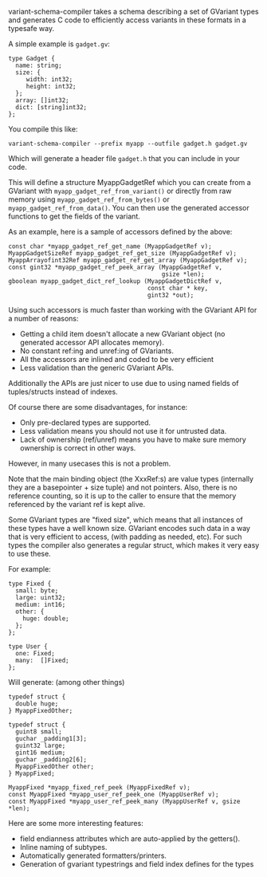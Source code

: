 variant-schema-compiler takes a schema describing a set of GVariant types and generates C code to efficiently access variants in these formats in a typesafe way.

A simple example is `gadget.gv`:
```
type Gadget {
  name: string;
  size: {
     width: int32;
     height: int32;
  };
  array: []int32;
  dict: [string]int32;
};
```

You compile this like:
```
variant-schema-compiler --prefix myapp --outfile gadget.h gadget.gv 
```

Which will generate a header file `gadget.h` that you can include in your code.

This will define a structure MyappGadgetRef which you can create from a GVariant with 
`myapp_gadget_ref_from_variant()` or directly from raw memory using `myapp_gadget_ref_from_bytes()` or 
`myapp_gadget_ref_from_data()`. You can then use the generated accessor functions to get the fields
of the variant.

As an example, here is a sample of accessors defined by the above:
```
const char *myapp_gadget_ref_get_name (MyappGadgetRef v);
MyappGadgetSizeRef myapp_gadget_ref_get_size (MyappGadgetRef v);
MyappArrayofint32Ref myapp_gadget_ref_get_array (MyappGadgetRef v);
const gint32 *myapp_gadget_ref_peek_array (MyappGadgetRef v, 
                                           gsize *len);
gboolean myapp_gadget_dict_ref_lookup (MyappGadgetDictRef v, 
                                       const char * key, 
                                       gint32 *out);
```

Using such accessors is much faster than working with the GVariant API for a number of reasons:
 * Getting a child item doesn't allocate a new GVariant object (no generated accessor API allocates memory).
 * No constant ref:ing and unref:ing of GVariants.
 * All the accessors are inlined and coded to be very efficient
 * Less validation than the generic GVariant APIs.
 
Additionally the APIs are just nicer to use due to using named fields of tuples/structs instead of indexes.
 
Of course there are some disadvantages, for instance:
  * Only pre-declared types are supported.
  * Less validation means you should not use it for untrusted data.
  * Lack of ownership (ref/unref) means you have to make sure memory ownership is correct in other ways.

However, in many usecases this is not a problem.

Note that the main binding object (the XxxRef:s) are value types (internally they are a basepointer + size tuple) and
not pointers. Also, there is no reference counting, so it is up to the caller to ensure that the memory referenced by
the variant ref is kept alive.

Some GVariant types are "fixed size", which means that all instances of these types have a well known size. 
GVariant encodes such data in a way that is very efficient to access, (with padding as needed, etc).
For such types the compiler also generates a regular struct, which makes it very easy to use these.

For example:
```
type Fixed {
  small: byte;
  large: uint32;
  medium: int16;
  other: {
    huge: double;
  };
};

type User {
  one: Fixed;
  many:  []Fixed;
};
```

Will generate: (among other things)
```
typedef struct {
  double huge;
} MyappFixedOther;

typedef struct {
  guint8 small;
  guchar _padding1[3];
  guint32 large;
  gint16 medium;
  guchar _padding2[6];
  MyappFixedOther other;
} MyappFixed;

MyappFixed *myapp_fixed_ref_peek (MyappFixedRef v);
const MyappFixed *myapp_user_ref_peek_one (MyappUserRef v);
const MyappFixed *myapp_user_ref_peek_many (MyappUserRef v, gsize *len);
```

Here are some more interesting features:
 * field endianness attributes which are auto-applied by the getters().
 * Inline naming of subtypes.
 * Automatically generated formatters/printers.
 * Generation of gvariant typestrings and field index defines for the types

